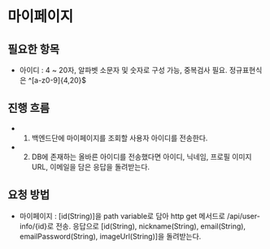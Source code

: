 # 마이페이지

## 필요한 항목
- 아이디 : 4 ~ 20자, 알파벳 소문자 및 숫자로 구성 가능, 중복검사 필요. 정규표현식은 ^[a-z0-9]{4,20}$

## 진행 흐름
- 1. 백엔드단에 마이페이지를 조회할 사용자 아이디를 전송한다.
- 2. DB에 존재하는 올바른 아이디를 전송했다면 아이디, 닉네임, 프로필 이미지 URL, 이메일을 담은 응답을 돌려받는다.

## 요청 방법
- 마이페이지 : [id(String)]을 path variable로 담아 http get 메서드로 /api/user-info/{id}로 전송. 응답으로 
    [id(String), nickname(String), email(String), emailPassword(String), imageUrl(String)]을 돌려받는다.